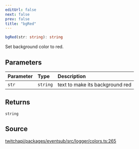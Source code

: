 ```yaml
---
editUrl: false
next: false
prev: false
title: "bgRed"
---
```


```ts
bgRed(str: string): string
```

Set background color to red.

## Parameters

| Parameter | Type | Description |
| :------ | :------ | :------ |
| `str` | `string` | text to make its background red |

## Returns

`string`

## Source

[twitchapi/packages/eventsub/src/logger/colors.ts:265](https://github.com/pablornc/twitchapi//blob/8695acad106a836c1f0fc4c57a113f17adce41f0/packages/eventsub/src/logger/colors.ts#L265)
